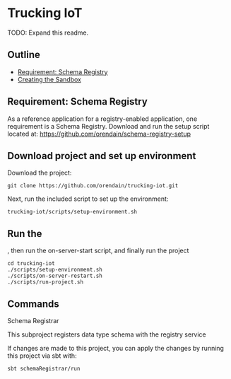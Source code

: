 # Trucking IoT

TODO: Expand this readme.

## Outline

-   [Requirement: Schema Registry](#requirement-schema-registry)
- [Creating the Sandbox](#creating-the-sandbox)


## Requirement: Schema Registry

As a reference application for a registry-enabled application, one requirement is a Schema Registry.  Download and run the setup script located at: https://github.com/orendain/schema-registry-setup


## Download project and set up environment

Download the project:
```
git clone https://github.com/orendain/trucking-iot.git
```

Next, run the included script to set up the environment:

```
trucking-iot/scripts/setup-environment.sh
```

## Run the

, then run the on-server-start script, and finally run the project

```
cd trucking-iot
./scripts/setup-environment.sh
./scripts/on-server-restart.sh
./scripts/run-project.sh
```



## Commands

Schema Registrar

This subproject registers data type schema with the registry service

If changes are made to this project, you can apply the changes by running this project via sbt with:

```
sbt schemaRegistrar/run
```
